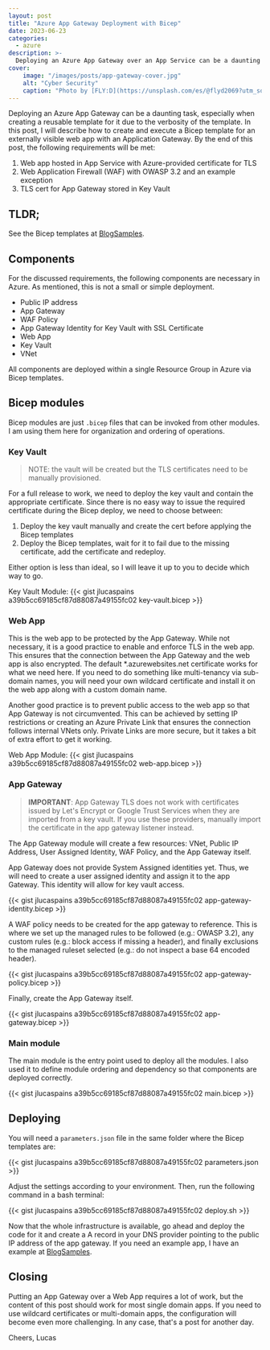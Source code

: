 ```yaml
---
layout: post
title: "Azure App Gateway Deployment with Bicep"
date: 2023-06-23
categories:
  - azure
description: >- 
  Deploying an Azure App Gateway over an App Service can be a daunting task. In this post, let's do it with Bicep for a non-trival .NET application.
cover:
    image: "/images/posts/app-gateway-cover.jpg"
    alt: "Cyber Security"
    caption: "Photo by [FLY:D](https://unsplash.com/es/@flyd2069?utm_source=unsplash&utm_medium=referral&utm_content=creditCopyText) on [Unsplash](https://unsplash.com/photos/mT7lXZPjk7U?utm_source=unsplash&utm_medium=referral&utm_content=creditCopyText)"
---
```


Deploying an Azure App Gateway can be a daunting task, especially when creating a reusable template for it due to the verbosity of the template. In this post, I will describe how to create and execute a Bicep template for an externally visible web app with an Application Gateway. By the end of this post, the following requirements will be met:

1. Web app hosted in App Service with Azure-provided certificate for TLS
2. Web Application Firewall (WAF) with OWASP 3.2 and an example exception
3. TLS cert for App Gateway stored in Key Vault

## TLDR;
See the Bicep templates at [BlogSamples](<https://github.com/jlucaspains/BlogSamples/tree/master/AzureAppGateway>).

## Components
For the discussed requirements, the following components are necessary in Azure. As mentioned, this is not a small or simple deployment.

- Public IP address
- App Gateway
- WAF Policy
- App Gateway Identity for Key Vault with SSL Certificate
- Web App
- Key Vault
- VNet

All components are deployed within a single Resource Group in Azure via Bicep templates.

## Bicep modules
Bicep modules are just `.bicep` files that can be invoked from other modules. I am using them here for organization and ordering of operations.

### Key Vault
> NOTE: the vault will be created but the TLS certificates need to be manually provisioned.

For a full release to work, we need to deploy the key vault and contain the appropriate certificate. Since there is no easy way to issue the required certificate during the Bicep deploy, we need to choose between:

1. Deploy the key vault manually and create the cert before applying the Bicep templates
2. Deploy the Bicep templates, wait for it to fail due to the missing certificate, add the certificate and redeploy.

Either option is less than ideal, so I will leave it up to you to decide which way to go.

Key Vault Module:
{{< gist jlucaspains a39b5cc69185cf87d88087a49155fc02 key-vault.bicep >}}

### Web App
This is the web app to be protected by the App Gateway. While not necessary, it is a good practice to enable and enforce TLS in the web app. This ensures that the connection between the App Gateway and the web app is also encrypted. The default *.azurewebsites.net certificate works for what we need here. If you need to do something like multi-tenancy via sub-domain names, you will need your own wildcard certificate and install it on the web app along with a custom domain name.

Another good practice is to prevent public access to the web app so that App Gateway is not circumvented. This can be achieved by setting IP restrictions or creating an Azure Private Link that ensures the connection follows internal VNets only. Private Links are more secure, but it takes a bit of extra effort to get it working.

Web App Module:
{{< gist jlucaspains a39b5cc69185cf87d88087a49155fc02 web-app.bicep >}}

### App Gateway
> **IMPORTANT**: App Gateway TLS does not work with certificates issued by Let's Encrypt or Google Trust Services when they are imported from a key vault. If you use these providers, manually import the certificate in the app gateway listener instead.

The App Gateway module will create a few resources: VNet, Public IP Address, User Assigned Identity, WAF Policy, and the App Gateway itself.

App Gateway does not provide System Assigned identities yet. Thus, we will need to create a user assigned identity and assign it to the app Gateway. This identity will allow for key vault access.

{{< gist jlucaspains a39b5cc69185cf87d88087a49155fc02 app-gateway-identity.bicep >}}

A WAF policy needs to be created for the app gateway to reference. This is where we set up the managed rules to be followed (e.g.: OWASP 3.2), any custom rules (e.g.: block access if missing a header), and finally exclusions to the managed ruleset selected (e.g.: do not inspect a base 64 encoded header).

{{< gist jlucaspains a39b5cc69185cf87d88087a49155fc02 app-gateway-policy.bicep >}}

Finally, create the App Gateway itself.

{{< gist jlucaspains a39b5cc69185cf87d88087a49155fc02 app-gateway.bicep >}}

### Main module
The main module is the entry point used to deploy all the modules. I also used it to define module ordering and dependency so that components are deployed correctly.

{{< gist jlucaspains a39b5cc69185cf87d88087a49155fc02 main.bicep >}}

## Deploying
You will need a `parameters.json` file in the same folder where the Bicep templates are:

{{< gist jlucaspains a39b5cc69185cf87d88087a49155fc02 parameters.json >}}

Adjust the settings according to your environment. Then, run the following command in a bash terminal:

{{< gist jlucaspains a39b5cc69185cf87d88087a49155fc02 deploy.sh >}}

Now that the whole infrastructure is available, go ahead and deploy the code for it and create a A record in your DNS provider pointing to the public IP address of the app gateway. If you need an example app, I have an example at [BlogSamples](https://github.com/jlucaspains/BlogSamples/tree/master/AzureAppGateway/API).

## Closing
Putting an App Gateway over a Web App requires a lot of work, but the content of this post should work for most single domain apps. If you need to use wildcard certificates or multi-domain apps, the configuration will become even more challenging. In any case, that's a post for another day.

Cheers,
Lucas